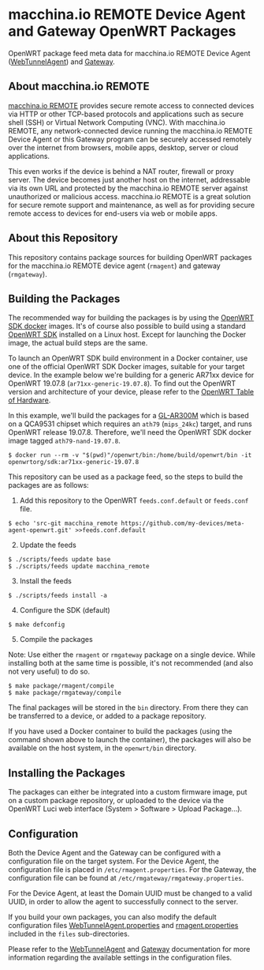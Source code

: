 # macchina.io REMOTE Device Agent and Gateway OpenWRT Packages

OpenWRT package feed meta data for macchina.io REMOTE Device Agent
([WebTunnelAgent](https://github.com/my-devices/sdk/blob/master/WebTunnel/WebTunnelAgent))
and [Gateway](https://github.com/my-devices/gateway).


## About macchina.io REMOTE

[macchina.io REMOTE](https://macchina.io/remote) provides secure remote access to connected devices
via HTTP or other TCP-based protocols and applications such as secure shell (SSH) or
Virtual Network Computing (VNC). With macchina.io REMOTE, any network-connected device
running the macchina.io REMOTE Device Agent or this Gateway program can be securely accessed remotely over the
internet from browsers, mobile apps, desktop, server or cloud applications.

This even works if the device is behind a NAT router, firewall or proxy server.
The device becomes just another host on the internet, addressable via its own URL and
protected by the macchina.io REMOTE server against unauthorized or malicious access.
macchina.io REMOTE is a great solution for secure remote support and maintenance,
as well as for providing secure remote access to devices for end-users via web or
mobile apps.


## About this Repository

This repository contains package sources for building OpenWRT packages
for the macchina.io REMOTE device agent (`rmagent`) and gateway (`rmgateway`).


## Building the Packages

The recommended way for building the packages is by using the [OpenWRT SDK docker](https://hub.docker.com/r/openwrtorg/sdk)
images. It's of course also possible to build using a standard [OpenWRT SDK](https://openwrt.org/docs/guide-developer/toolchain/using_the_sdk)
installed on a Linux host. Except for launching the Docker image, the actual build steps
are the same.

To launch an OpenWRT SDK build environment in a Docker container, use one of the
official OpenWRT SDK Docker images, suitable for your target device.
In the example below we're building for a generic AR71xx device for OpenWRT 19.07.8
(`ar71xx-generic-19.07.8`). To find out the OpenWRT version and architecture of your device,
please refer to the [OpenWRT Table of Hardware](https://openwrt.org/toh/start).

In this example, we'll build the packages for a [GL-AR300M](https://www.gl-inet.com/products/gl-ar300m/)
which is based on a QCA9531 chipset which requires an `ath79` (`mips_24kc`) target, and
runs OpenWRT release 19.07.8.
Therefore, we'll need the OpenWRT SDK docker image tagged `ath79-nand-19.07.8`.

```
$ docker run --rm -v "$(pwd)"/openwrt/bin:/home/build/openwrt/bin -it openwrtorg/sdk:ar71xx-generic-19.07.8
```

This repository can be used as a package feed, so the steps to build the packages
are as follows:

1. Add this repository to the OpenWRT `feeds.conf.default` or `feeds.conf` file.

```
$ echo 'src-git macchina_remote https://github.com/my-devices/meta-agent-openwrt.git' >>feeds.conf.default
```

2. Update the feeds

```
$ ./scripts/feeds update base
$ ./scripts/feeds update macchina_remote
```

3. Install the feeds

```
$ ./scripts/feeds install -a
```

4. Configure the SDK (default)

```
$ make defconfig
```

5. Compile the packages

Note: Use either the `rmagent` or `rmgateway` package on a single device.
While installing both at the same time is possible, it's not recommended
(and also not very useful) to do so.

```
$ make package/rmagent/compile
$ make package/rmgateway/compile
```

The final packages will be stored in the `bin` directory. From there they can
be transferred to a device, or added to a package repository.

If you have used a Docker container to build the packages (using the command shown
above to launch the container), the packages will also be available on the
host system, in the `openwrt/bin` directory.


## Installing the Packages

The packages can either be integrated into a custom firmware image, put on a
custom package repository, or uploaded to the device via the OpenWRT Luci web
interface (System > Software > Upload Package...).


## Configuration

Both the Device Agent and the Gateway can be configured with a configuration file
on the target system. For the Device Agent, the configuration file is placed
in `/etc/rmagent.properties`. For the Gateway, the configuration file can be
found at `/etc/rmgateway/rmgateway.properties`.

For the Device Agent, at least the Domain UUID must be changed to a valid UUID,
in order to allow the agent to successfully connect to the server.

If you build your own packages, you can also modify the default configuration files
[WebTunnelAgent.properties](https://github.com/my-devices/meta-agent-openwrt/blob/master/rmagent/files/WebTunnelAgent.properties)
and [rmagent.properties](https://github.com/my-devices/meta-agent-openwrt/blob/master/rmgateway/files/rmgateway.properties)
included in the `files` sub-directories.

Please refer to the [WebTunnelAgent](https://github.com/my-devices/sdk/blob/master/WebTunnel/WebTunnelAgent/README.md)
and [Gateway](https://github.com/my-devices/gateway/blob/master/README.md) documentation
for more information regarding the available settings in the configuration files.
